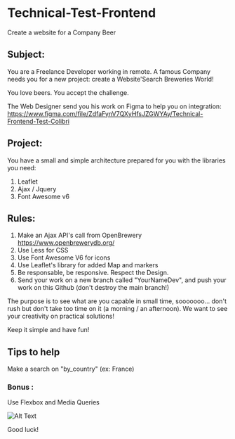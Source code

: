 # Technical-Test-Frontend
Create a website for a Company Beer

## Subject: 
You are a Freelance Developer working in remote.
A famous Company needs you for a new project: create a Website'Search Breweries World!

You love beers. You accept the challenge.

The Web Designer send you his work on Figma to help you on integration: https://www.figma.com/file/ZdfaFynV7QXyHfsJZGWYAy/Technical-Frontend-Test-Colibri 

## Project: 

You have a small and simple architecture prepared for you with the libraries you need:

1. Leaflet
2. Ajax / Jquery
3. Font Awesome v6 

## Rules:

1. Make an Ajax API's call from OpenBrewery https://www.openbrewerydb.org/ 
1. Use Less for CSS
2. Use Font Awesome V6 for icons
2. Use Leaflet's library for added Map and markers
3. Be responsable, be responsive. Respect the Design.
4. Send your work on a new branch called "YourNameDev", and push your work on this Github (don't destroy the main branch!)

The purpose is to see what are you capable in small time, sooooooo... don't rush but don't take too time on it (a morning / an afternoon).
We want to see your creativity on practical solutions!

Keep it simple and have fun!

## Tips to help

Make a search on "by_country" (ex: France)

### Bonus :
Use Flexbox and Media Queries

![Alt Text](https://media.giphy.com/media/lJNoBCvQYp7nq/giphy.gif)

Good luck!




